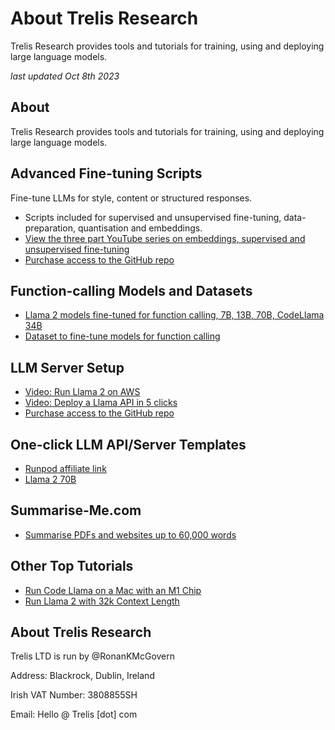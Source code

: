 # About Trelis Research
Trelis Research provides tools and tutorials for training, using and deploying large language models.

*last updated Oct 8th 2023*
## About
Trelis Research provides tools and tutorials for training, using and deploying large language models.

## Advanced Fine-tuning Scripts
Fine-tune LLMs for style, content or structured responses.
- Scripts included for supervised and unsupervised fine-tuning, data-preparation, quantisation and embeddings.
- [View the three part YouTube series on embeddings, supervised and unsupervised fine-tuning](https://youtu.be/egnf8L-EUJU)
- [Purchase access to the GitHub repo](https://buy.stripe.com/cN27tef4p2Hx2go4gD)

## Function-calling Models and Datasets
- [Llama 2 models fine-tuned for function calling, 7B, 13B, 70B, CodeLlama 34B](https://huggingface.co/Trelis/Llama-2-7b-chat-hf-function-calling-v2)
- [Dataset to fine-tune models for function calling](https://huggingface.co/datasets/Trelis/function_calling_extended)

## LLM Server Setup
- [Video: Run Llama 2 on AWS](https://youtu.be/Ror2xOOA-VE)
- [Video: Deploy a Llama API in 5 clicks](https://youtu.be/dJ69gY0qRbg)
- [Purchase access to the GitHub repo](https://buy.stripe.com/9AQ28UcWh4PF1ckeV9)

## One-click LLM API/Server Templates
- [Runpod affiliate link](https://tinyurl.com/yjxbdc9w)
- [Llama 2 70B](https://tinyurl.com/2szykc6m)

## Summarise-Me.com
- [Summarise PDFs and websites up to 60,000 words](https://Summarise-Me.com)

## Other Top Tutorials
- [Run Code Llama on a Mac with an M1 Chip](https://www.youtube.com/watch?v=a1JlzUzHL-I)
- [Run Llama 2 with 32k Context Length](https://www.youtube.com/watch?v=ELax81LjFhU)

## About Trelis Research
Trelis LTD is run by @RonanKMcGovern

Address: Blackrock, Dublin, Ireland

Irish VAT Number: 3808855SH

Email: Hello @ Trelis [dot] com
